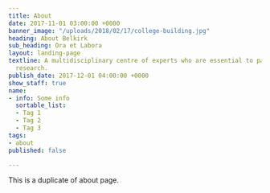 ```yaml
---
title: About
date: 2017-11-01 03:00:00 +0000
banner_image: "/uploads/2018/02/17/college-building.jpg"
heading: About Belkirk
sub_heading: Ora et Labora
layout: landing-page
textline: A multidisciplinary centre of experts who are essential to patient-oriented
  research.
publish_date: 2017-12-01 04:00:00 +0000
show_staff: true
name:
- info: Some info
  sortable_list:
  - Tag 1
  - Tag 2
  - Tag 3
tags:
- about
published: false

---
```

This is a duplicate of about page.
